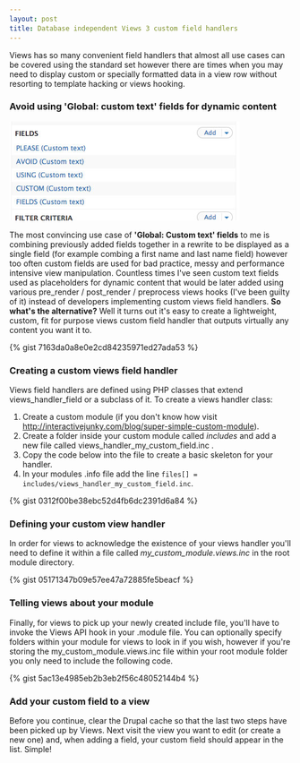 ```yaml
---
layout: post
title: Database independent Views 3 custom field handlers
---
```


Views has so many convenient field handlers that almost all use cases can be covered using the standard set however there are times when you may need to display custom or specially formatted data in a view row without resorting to template hacking or views hooking.

### Avoid using 'Global: custom text' fields for dynamic content

![](/images/views-avoidcustomfields_0.jpg)

The most convincing use case of **'Global: Custom text' fields** to me is combining previously added fields together in a rewrite to be displayed as a single field (for example combing a first name and last name field) however too often custom fields are used for bad practice, messy and performance intensive view manipulation. Countless times I've seen custom text fields used as placeholders for dynamic content that would be later added using various pre_render / post_render / preprocess views hooks (I've been guilty of it) instead of developers implementing custom views field handlers. **So what's the alternative?** Well it turns out it's easy to create a lightweight, custom, fit for purpose views custom field handler that outputs virtually any content you want it to.

{% gist 7163da0a8e0e2cd84235971ed27ada53 %}

### Creating a custom views field handler

Views field handlers are defined using PHP classes that extend views_handler_field or a subclass of it. To create a views handler class:

1. Create a custom module (if you don't know how visit <http://interactivejunky.com/blog/super-simple-custom-module>).
1. Create a folder inside your custom module called *includes* and add a new file called views_handler_my_custom_field.inc .
1. Copy the code below into the file to create a basic skeleton for your handler.
1. In your modules .info file add the line `files[] = includes/views_handler_my_custom_field.inc`.

{% gist 0312f00be38ebc52d4fb6dc2391d6a84 %}

### Defining your custom view handler
In order for views to acknowledge the existence of your views handler you'll need to define it within a file called *my_custom_module.views.inc* in the root module directory.

{% gist 05171347b09e57ee47a72885fe5beacf %}

### Telling views about your module
Finally, for views to pick up your newly created include file, you'll have to invoke the Views API hook in your .module file. You can optionally specify folders within your module for views to look in if you wish, however if you're storing the my_custom_module.views.inc file within your root module folder you only need to include the following code.

{% gist 5ac13e4985eb2b3eb2f56c48052144b4 %}

### Add your custom field to a view
Before you continue, clear the Drupal cache so that the last two steps have been picked up by Views. Next visit the view you want to edit (or create a new one) and, when adding a field, your custom field should appear in the list. Simple!
